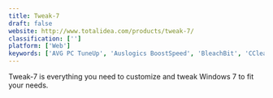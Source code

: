 ```yaml
---
title: Tweak-7
draft: false 
website: http://www.totalidea.com/products/tweak-7/
classification: ['']
platform: ['Web']
keywords: ['AVG PC TuneUp', 'Auslogics BoostSpeed', 'BleachBit', 'CCleaner', 'CleanMyMac X', 'GIGATweaker', 'GNOME Tweak Tool', 'Glary Utilities', 'Mz Ultimate Tools', 'PerfectSpeed PC Optimizer', 'Puran Utilities', 'System Mechanic', 'SystemSuite Professional', 'TweakNow PowerPack', 'Uniblue SystemTweaker', 'Unity Tweak Tool', 'WinUtilities', 'Winaero Tweaker', 'Windows Repair Toolbox', 'Wise Care 365']
---
```

Tweak-7 is everything you need to customize and tweak Windows 7 to fit your needs.